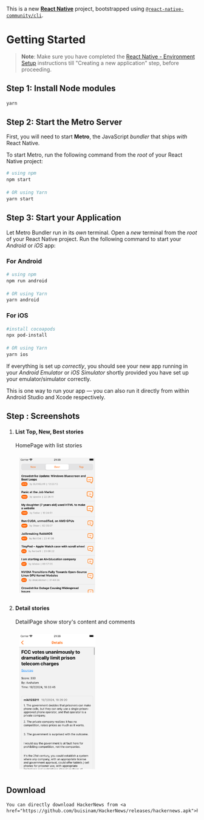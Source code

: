 This is a new [**React Native**](https://reactnative.dev) project, bootstrapped using [`@react-native-community/cli`](https://github.com/react-native-community/cli).

# Getting Started

>**Note**: Make sure you have completed the [React Native - Environment Setup](https://reactnative.dev/docs/environment-setup) instructions till "Creating a new application" step, before proceeding.

## Step 1: Install Node modules

```bash
yarn
```

## Step 2: Start the Metro Server

First, you will need to start **Metro**, the JavaScript _bundler_ that ships _with_ React Native.

To start Metro, run the following command from the _root_ of your React Native project:

```bash
# using npm
npm start

# OR using Yarn
yarn start
```

## Step 3: Start your Application

Let Metro Bundler run in its _own_ terminal. Open a _new_ terminal from the _root_ of your React Native project. Run the following command to start your _Android_ or _iOS_ app:

### For Android

```bash
# using npm
npm run android

# OR using Yarn
yarn android
```

### For iOS

```bash
#install cocoapods
npx pod-install

# OR using Yarn
yarn ios
```

If everything is set up _correctly_, you should see your new app running in your _Android Emulator_ or _iOS Simulator_ shortly provided you have set up your emulator/simulator correctly.

This is one way to run your app — you can also run it directly from within Android Studio and Xcode respectively.

## Step : Screenshots

1. #### List Top, New, Best stories
    HomePage with list stories

    [<img src="/screenshots/ios_home.png" width="200" hspace="10" vspace="10">]()

2. #### Detail stories
    DetailPage show story's content and comments
    
    [<img src="/screenshots/ios_detail.png" width="200" hspace="10" vspace="10">]()


## Download<a id='download'></a>

    You can directly download HackerNews from <a href="https://github.com/buisinam/HackerNews/releases/hackernews.apk">here</a>